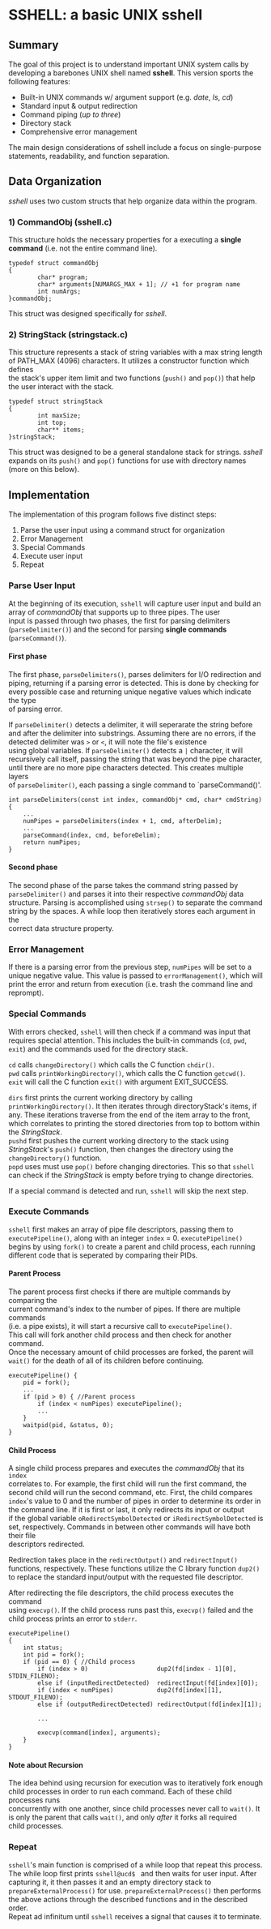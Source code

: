 # SSHELL: a basic UNIX sshell

## Summary
The goal of this project is to understand important UNIX system calls by  
developing a barebones UNIX shell named **sshell**. This version sports the  
following features:

- Built-in UNIX commands w/ argument support (e.g. *date*, *ls*, *cd*)
- Standard input & output redirection
- Command piping (*up to three*)
- Directory stack
- Comprehensive error management

The main design considerations of sshell include a focus on single-purpose  
statements, readability, and function separation.

## Data Organization

*sshell* uses two custom structs that help organize data within the program.  

### 1) CommandObj (sshell.c)
This structure holds the necessary properties for a executing a **single**  
**command** (i.e. not the entire command line). 

``` 
typedef struct commandObj
{
        char* program;
        char* arguments[NUMARGS_MAX + 1]; // +1 for program name
        int numArgs;
}commandObj;
```

This struct was designed specifically for *sshell*.

### 2) StringStack (stringstack.c)
This structure represents a stack of string variables with a max string length  
of PATH_MAX (4096) characters. It utilizes a constructor function which defines  
the stack's upper item limit and two functions (`push()` and `pop()`) that help  
the user interact with the stack.

```
typedef struct stringStack
{
        int maxSize;
        int top;
        char** items;
}stringStack;
```

This struct was designed to be a general standalone stack for strings. *sshell*  
expands on its  `push()` and `pop()` functions for use with directory names  
(more on this below).

## Implementation
The implementation of this program follows five distinct steps:

1. Parse the user input using a command struct for organization
2. Error Management
3. Special Commands
4. Execute user input
5. Repeat

### Parse User Input

At the beginning of its execution, `sshell` will capture user input and build an  
array of *commandObj* that supports up to three pipes. The user  
input is passed through two phases, the first for parsing delimiters  
(`parseDelimiter()`) and the second for parsing **single commands**  
(`parseCommand()`).

#### First phase
The first phase, `parseDelimiters()`, parses delimiters for I/O redirection and  
piping, returning if a parsing error is detected. This is done by checking for  
every possible case and returning unique negative values which indicate the type  
of parsing error. 

If `parseDelimiter()` detects a delimiter, it will seperarate the string before  
and after the delimiter into substrings. Assuming there are no errors, if the  
detected delimiter was `>` or `<`, it will note the file's existence  
using global variables. If `parseDelimiter()` detects a `|` character, it will  
recursively call itself, passing the string that was beyond the pipe character,  
until there are no more pipe characters detected. This creates multiple layers  
of `parseDelimiter()`, each passing a single command to `parseCommand()'.  

```
int parseDelimiters(const int index, commandObj* cmd, char* cmdString)
{
	...
	numPipes = parseDelimiters(index + 1, cmd, afterDelim);
	...
	parseCommand(index, cmd, beforeDelim);
	return numPipes;
}
```

#### Second phase
The second phase of the parse takes the command string passed by  
`parseDelimiter()` and parses it into their respective *commandObj* data  
structure. Parsing is accomplished using `strsep()` to separate the command  
string by the spaces. A while loop then iteratively stores each argument in the  
correct data structure property.  

### Error Management

If there is a parsing error from the previous step, `numPipes` will be set to a  
unique negative value. This value is passed to `errorManagement()`, which will  
print the error and return from execution (i.e. trash the command line and  
reprompt).

### Special Commands

With errors checked, `sshell` will then check if a command was input that  
requires special attention. This includes the built-in commands (`cd`, `pwd`,   
`exit`) and the commands used for the directory stack.  
 
`cd` calls `changeDirectory()`  which calls the C function `chdir()`.  
`pwd` calls `printWorkingDirectory()`, which calls the C function `getcwd()`.  
`exit` will call the C function `exit()` with argument EXIT_SUCCESS.  
   
`dirs` first prints the current working directory by calling  
`printWorkingDirectory()`. It then iterates through directoryStack's items, if  
any. These iterations traverse from the end of the item array to the front,  
which correlates to printing the stored directories from top to bottom within  
the *StringStack*.  
`pushd` first pushes the current working directory to the stack using  
*StringStack*'s `push()` function, then changes the directory using the  
`changeDirectory()` function.  
`popd` uses must use `pop()` before changing directories. This so that `sshell`  
can check if the *StringStack* is empty before trying to change directories.

If a special command is detected and run, `sshell` will skip the next step.

### Execute Commands  
`sshell` first makes an array of pipe file descriptors, passing them to  
`executePipeline()`, along with an integer `index` = 0. `executePipeline()`  
begins by using `fork()` to create a parent and child process, each running  
different code that is seperated by comparing their PIDs.

#### Parent Process  
The parent process first checks if there are multiple commands by comparing the  
current command's index to the number of pipes. If there are multiple commands  
(i.e. a pipe exists), it will start a recursive call to `executePipeline()`.  
This call will fork another child process and then check for another command.  
Once the necessary amount of child processes are forked, the parent will  
`wait()` for the death of all of its children before continuing. 

```
executePipeline() {
	pid = fork();
	...
	if (pid > 0) { //Parent process
		if (index < numPipes) executePipeline();
		...
	}
	waitpid(pid, &status, 0);
}
```

#### Child Process  
A single child process prepares and executes the *commandObj* that its `index`  
correlates to. For example, the first child will run the first command, the  
second child will run the second command, etc. First, the child compares  
`index`'s value to 0 and the number of pipes in order to determine its order in  
the command line. If it is first or last, it only redirects its input or output  
if the global variable `oRedirectSymbolDetected` or `iRedirectSymbolDetected` is  
set, respectively. Commands in between other commands will have both their file  
descriptors redirected. 

Redirection takes place in the `redirectOutput()` and `redirectInput()`  
functions, respectively. These functions utilize the C library function `dup2()`  
to replace the standard input/output with the requested file descriptor.

After redirecting the file descriptors, the child process executes the command  
using `execvp()`. If the child process runs past this, `execvp()` failed and the  
child process prints an error to `stderr`.

```
executePipeline()
{
	int status;
	int pid = fork();
	if (pid == 0) { //Child process
		if (index > 0)                   dup2(fd[index - 1][0], STDIN_FILENO);
		else if (inputRedirectDetected)  redirectInput(fd[index][0]);
		if (index < numPipes)            dup2(fd[index][1], STDOUT_FILENO);
		else if (outputRedirectDetected) redirectOutput(fd[index][1]);
		
		...
		
		execvp(command[index], arguments);
	}
}
```

#### Note about Recursion
The idea behind using recursion for execution was to iteratively fork enough  
child processes in order to run each command. Each of these child processes runs  
concurrently with one another, since child processes never call to `wait()`. It  
is only the parent that calls `wait()`, and only *after* it forks all required  
child processes.

### Repeat

`sshell`'s main function is comprised of a while loop that repeat this process.  
The while loop first prints `sshell@ucd$ ` and then waits for user input. After  
capturing it, it then passes it and an empty directory stack to  
`prepareExternalProcess()` for use. `prepareExternalProcess()` then performs  
the  above actions through the described functions and in the described order.  
Repeat ad infinitum until `sshell` receives a signal that causes it to terminate.



















